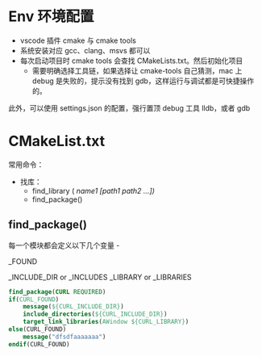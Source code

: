 # Env 环境配置

- vscode 插件 cmake 与 cmake tools
- 系统安装对应 gcc、clang、msvs 都可以
- 每次启动项目时 cmake tools 会查找 CMakeLists.txt。然后初始化项目
  - 需要明确选择工具链，如果选择让 cmake-tools 自己猜测，mac 上 debug 是失败的，提示没有找到 gdb，这样运行与调试都是可快捷操作的。

此外，可以使用 settings.json 的配置，强行置顶 debug 工具 lldb，或者 gdb

# CMakeList.txt

常用命令：

- 找库：
  - find_library (<VAR> name1 [path1 path2 ...])
  - find_package(<LibaryName>)

## find_package(<LibaryName>)

每一个模块都会定义以下几个变量 -

<LibaryName>\_FOUND

<LibaryName>\_INCLUDE_DIR or <LibaryName>\_INCLUDES <LibaryName>\_LIBRARY or <LibaryName>\_LIBRARIES

```cmake
find_package(CURL REQUIRED)
if(CURL_FOUND)
    message(${CURL_INCLUDE_DIR})
    include_directories(${CURL_INCLUDE_DIR})
    target_link_libraries(AWindow ${CURL_LIBRARY})
else(CURL_FOUND)
    message("dfsdfaaaaaaa")
endif(CURL_FOUND)
```
